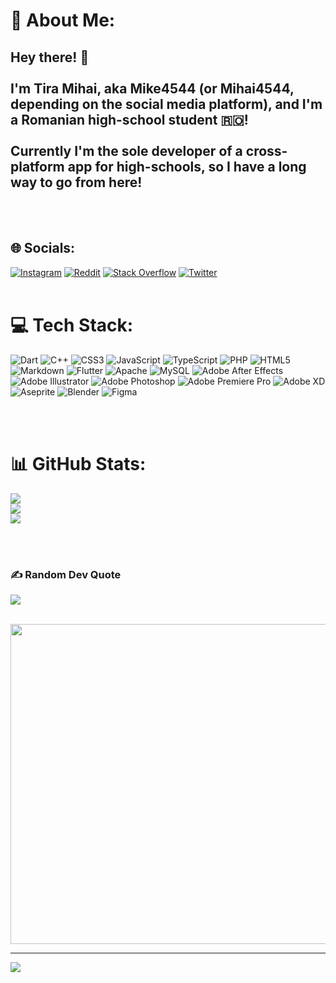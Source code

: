 # 💫 About Me:
## **Hey there!** 👋<br><br>I'm Tira Mihai, aka Mike4544 (or Mihai4544, depending on the social media platform), and I'm a Romanian high-school student 🇷🇴!<br><br>Currently I'm the sole developer of a cross-platform app for high-schools, so I have a long way to go from here!
<br><br>


## 🌐 Socials:
[![Instagram](https://img.shields.io/badge/Instagram-%23E4405F.svg?logo=Instagram&logoColor=white)](https://instagram.com/mihai4544_designs) [![Reddit](https://img.shields.io/badge/Reddit-%23FF4500.svg?logo=Reddit&logoColor=white)](https://reddit.com/user/Mihai4544) [![Stack Overflow](https://img.shields.io/badge/-Stackoverflow-FE7A16?logo=stack-overflow&logoColor=white)](https://stackoverflow.com/users/20429017) [![Twitter](https://img.shields.io/badge/Twitter-%231DA1F2.svg?logo=Twitter&logoColor=white)](https://twitter.com/Mihai4544) 
<br><br>

# 💻 Tech Stack:
![Dart](https://img.shields.io/badge/dart-%230175C2.svg?style=flat&logo=dart&logoColor=white) ![C++](https://img.shields.io/badge/c++-%2300599C.svg?style=flat&logo=c%2B%2B&logoColor=white) ![CSS3](https://img.shields.io/badge/css3-%231572B6.svg?style=flat&logo=css3&logoColor=white) ![JavaScript](https://img.shields.io/badge/javascript-%23323330.svg?style=flat&logo=javascript&logoColor=%23F7DF1E) ![TypeScript](https://img.shields.io/badge/typescript-%23007ACC.svg?style=flat&logo=typescript&logoColor=white) ![PHP](https://img.shields.io/badge/php-%23777BB4.svg?style=flat&logo=php&logoColor=white) ![HTML5](https://img.shields.io/badge/html5-%23E34F26.svg?style=flat&logo=html5&logoColor=white) ![Markdown](https://img.shields.io/badge/markdown-%23000000.svg?style=flat&logo=markdown&logoColor=white) ![Flutter](https://img.shields.io/badge/Flutter-%2302569B.svg?style=flat&logo=Flutter&logoColor=white) ![Apache](https://img.shields.io/badge/apache-%23D42029.svg?style=flat&logo=apache&logoColor=white) ![MySQL](https://img.shields.io/badge/mysql-%2300f.svg?style=flat&logo=mysql&logoColor=white) ![Adobe After Effects](https://img.shields.io/badge/Adobe%20After%20Effects-9999FF.svg?style=flat&logo=Adobe%20After%20Effects&logoColor=white) ![Adobe Illustrator](https://img.shields.io/badge/adobeillustrator-%23FF9A00.svg?style=flat&logo=adobeillustrator&logoColor=white) ![Adobe Photoshop](https://img.shields.io/badge/adobephotoshop-%2331A8FF.svg?style=flat&logo=adobephotoshop&logoColor=white) ![Adobe Premiere Pro](https://img.shields.io/badge/Adobe%20Premiere%20Pro-9999FF.svg?style=flat&logo=Adobe%20Premiere%20Pro&logoColor=white) ![Adobe XD](https://img.shields.io/badge/Adobe%20XD-470137?style=flat&logo=Adobe%20XD&logoColor=#FF61F6) ![Aseprite](https://img.shields.io/badge/Aseprite-FFFFFF?style=flat&logo=Aseprite&logoColor=#7D929E) ![Blender](https://img.shields.io/badge/blender-%23F5792A.svg?style=flat&logo=blender&logoColor=white) 	![Figma](https://img.shields.io/badge/figma-%23F24E1E.svg?style=flat&logo=figma&logoColor=white)

<br><br>

# 📊 GitHub Stats:
![](https://github-readme-stats.vercel.app/api?username=Mike4544&theme=radical&hide_border=false&include_all_commits=true&count_private=false)<br/>
![](https://github-readme-streak-stats.herokuapp.com/?user=Mike4544&theme=radical&hide_border=false)<br/>
![](https://github-readme-stats.vercel.app/api/top-langs/?username=Mike4544&theme=radical&hide_border=false&include_all_commits=true&count_private=false&layout=compact)

<br><br>

### ✍️ Random Dev Quote
![](https://quotes-github-readme.vercel.app/api?type=vetical&theme=radical)<br><br>


<img src="https://random-memer.herokuapp.com/" width="512px"/>

---
[![](https://visitcount.itsvg.in/api?id=Mike4544&icon=2&color=11)](https://visitcount.itsvg.in)
